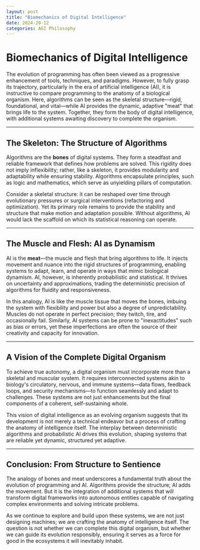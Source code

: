 ```yaml
---
layout: post
title: "Biomechanics of Digital Intelligence"
date: 2024-20-12
categories: AGI Philosophy
---
```


# **Biomechanics of Digital Intelligence**

The evolution of programming has often been viewed as a progressive enhancement of tools, techniques, and paradigms. However, to fully grasp its trajectory, particularly in the era of artificial intelligence (AI), it is instructive to compare programming to the anatomy of a biological organism. Here, algorithms can be seen as the skeletal structure—rigid, foundational, and vital—while AI provides the dynamic, adaptive "meat" that brings life to the system. Together, they form the body of digital intelligence, with additional systems awaiting discovery to complete the organism.

---

## **The Skeleton: The Structure of Algorithms**

Algorithms are the **bones** of digital systems. They form a steadfast and reliable framework that defines how problems are solved. This rigidity does not imply inflexibility; rather, like a skeleton, it provides modularity and adaptability while ensuring stability. Algorithms encapsulate principles, such as logic and mathematics, which serve as unyielding pillars of computation.

Consider a skeletal structure: it can be reshaped over time through evolutionary pressures or surgical interventions (refactoring and optimization). Yet its primary role remains to provide the stability and structure that make motion and adaptation possible. Without algorithms, AI would lack the scaffold on which its statistical reasoning can operate.

---

## **The Muscle and Flesh: AI as Dynamism**

AI is the **meat**—the muscle and flesh that bring algorithms to life. It injects movement and nuance into the rigid structures of programming, enabling systems to adapt, learn, and operate in ways that mimic biological dynamism. AI, however, is inherently probabilistic and statistical. It thrives on uncertainty and approximations, trading the deterministic precision of algorithms for fluidity and responsiveness.

In this analogy, AI is like the muscle tissue that moves the bones, imbuing the system with flexibility and power but also a degree of unpredictability. Muscles do not operate in perfect precision; they twitch, tire, and occasionally fail. Similarly, AI systems can be prone to "inexactitudes" such as bias or errors, yet these imperfections are often the source of their creativity and capacity for innovation.

---

## **A Vision of the Complete Digital Organism**

To achieve true autonomy, a digital organism must incorporate more than a skeletal and muscular system. It requires interconnected systems akin to biology's circulatory, nervous, and immune systems—data flows, feedback loops, and security mechanisms—to function seamlessly and adapt to challenges. These systems are not just enhancements but the final components of a coherent, self-sustaining whole.

This vision of digital intelligence as an evolving organism suggests that its development is not merely a technical endeavor but a process of crafting the anatomy of intelligence itself. The interplay between deterministic algorithms and probabilistic AI drives this evolution, shaping systems that are reliable yet dynamic, structured yet adaptive.

---

## **Conclusion: From Structure to Sentience**

The analogy of bones and meat underscores a fundamental truth about the evolution of programming and AI. Algorithms provide the structure; AI adds the movement. But it is the integration of additional systems that will transform digital frameworks into autonomous entities capable of navigating complex environments and solving intricate problems.

As we continue to explore and build upon these systems, we are not just designing machines; we are crafting the anatomy of intelligence itself. The question is not whether we can complete this digital organism, but whether we can guide its evolution responsibly, ensuring it serves as a force for good in the ecosystems it will inevitably inhabit.
